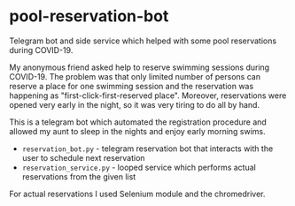 # pool-reservation-bot
Telegram bot and side service which helped with some pool reservations during COVID-19.

My anonymous friend asked help to reserve swimming sessions during COVID-19. The problem 
was that only limited number of persons can reserve a place for one swimming session and 
the reservation was happening as "first-click-first-reserved place". Moreover, reservations
were opened very early in the night, so it was very tiring to do all by hand.

This is a telegram bot which automated the registration procedure and allowed my aunt to 
sleep in the nights and enjoy early morning swims.

  * ```reservation_bot.py``` - telegram reservation bot that interacts with the user to schedule next reservation
  * ```reservation_service.py``` - looped service which performs actual reservations from the given list

For actual reservations I used Selenium module and the chromedriver.
